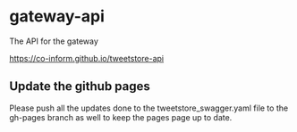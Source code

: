 # gateway-api
The API for the gateway

https://co-inform.github.io/tweetstore-api

## Update the github pages
Please push all the updates done to the tweetstore_swagger.yaml file to the gh-pages branch as well to keep the pages page up to date.
